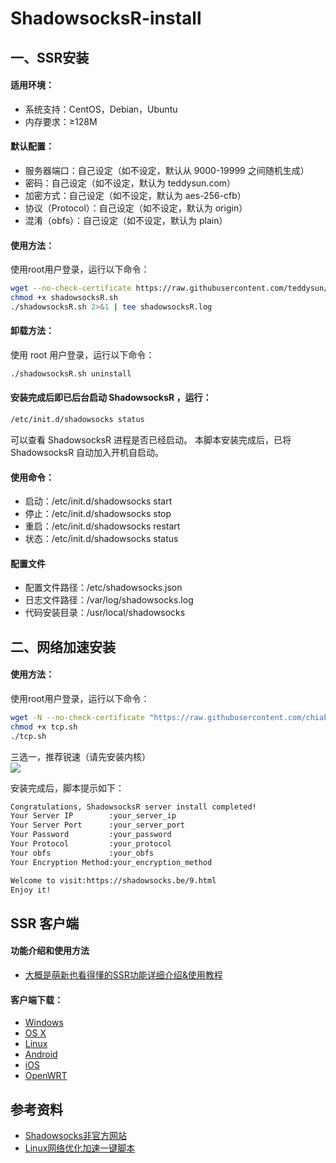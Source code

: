 # ShadowsocksR-install
## 一、SSR安装
#### 适用环境：  
  - 系统支持：CentOS，Debian，Ubuntu  
  - 内存要求：≥128M 

#### 默认配置：
  - 服务器端口：自己设定（如不设定，默认从 9000-19999 之间随机生成）
  - 密码：自己设定（如不设定，默认为 teddysun.com）
  - 加密方式：自己设定（如不设定，默认为 aes-256-cfb）
  - 协议（Protocol）：自己设定（如不设定，默认为 origin）
  - 混淆（obfs）：自己设定（如不设定，默认为 plain）
  
#### 使用方法：  
使用root用户登录，运行以下命令：  
```bash
wget --no-check-certificate https://raw.githubusercontent.com/teddysun/shadowsocks_install/master/shadowsocksR.sh
chmod +x shadowsocksR.sh
./shadowsocksR.sh 2>&1 | tee shadowsocksR.log
```
#### 卸载方法：   
使用 root 用户登录，运行以下命令：
```bash
./shadowsocksR.sh uninstall
```

#### 安装完成后即已后台启动 ShadowsocksR ，运行：
```bash
/etc/init.d/shadowsocks status
```

  可以查看 ShadowsocksR 进程是否已经启动。 
  本脚本安装完成后，已将 ShadowsocksR 自动加入开机自启动。

#### 使用命令：
  - 启动：/etc/init.d/shadowsocks start
  - 停止：/etc/init.d/shadowsocks stop
  - 重启：/etc/init.d/shadowsocks restart
  - 状态：/etc/init.d/shadowsocks status
  
#### 配置文件
  - 配置文件路径：/etc/shadowsocks.json
  - 日志文件路径：/var/log/shadowsocks.log
  - 代码安装目录：/usr/local/shadowsocks

## 二、网络加速安装
#### 使用方法：
使用root用户登录，运行以下命令：
```bash
wget -N --no-check-certificate "https://raw.githubusercontent.com/chiakge/Linux-NetSpeed/master/tcp.sh"
chmod +x tcp.sh
./tcp.sh
```
三选一，推荐锐速（请先安装内核）  
![](https://www.94ish.me/usr/uploads/2017/11/557206173.png)

安装完成后，脚本提示如下：
```bash
Congratulations, ShadowsocksR server install completed!
Your Server IP        :your_server_ip
Your Server Port      :your_server_port
Your Password         :your_password
Your Protocol         :your_protocol
Your obfs             :your_obfs
Your Encryption Method:your_encryption_method

Welcome to visit:https://shadowsocks.be/9.html
Enjoy it!
````

## SSR 客户端
#### 功能介绍和使用方法
  - [大概是萌新也看得懂的SSR功能详细介绍&使用教程](https://lolico.moe/tutorial/shadowsocksr.html)
  
#### 客户端下载：
  - [Windows](https://github.com/shadowsocksrr/shadowsocksr-csharp/releases)
  - [OS X](https://github.com/shadowsocks/shadowsocks-iOS/wiki/Shadowsocks-for-OSX-Help)
  - [Linux](https://github.com/shadowsocks/shadowsocks-qt5)
  - [Android](https://github.com/shadowsocks/shadowsocks-android)
  - [iOS](https://github.com/shadowsocks/shadowsocks-iOS/wiki/Help)
  - [OpenWRT](https://github.com/shadowsocks/openwrt-shadowsocks)

## 参考资料
- [Shadowsocks非官方网站](https://shadowsocks.be/9.html)
- [Linux网络优化加速一键脚本](https://www.94ish.me/1635.html)
